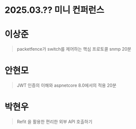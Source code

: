 2025.03.?? 미니 컨퍼런스
=============

# 이상준
> packetfence가 switch를 제어하는 핵심 프로토콜 snmp
> 20분

# 안현모
> JWT 인증의 이해와 aspnetcore 8.0에서의 적용
> 20분

# 박현우
> Refit 을 활용한 편리한 외부 API 호출하기
